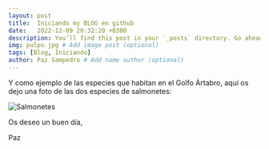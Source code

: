 ```yaml
---
layout: post
title:  Iniciando my BLOG en github
date:   2022-12-09 20:32:20 +0300
description: You’ll find this post in your `_posts` directory. Go ahead and edit it and re-build the site to see your changes. # Add post description (optional)
img: pulpo.jpg # Add image post (optional)
tags: [Blog, Iniciando]
author: Paz Sampedro # Add name author (optional)
---
```


Y como ejemplo de las especies que habitan en el Golfo Ártabro, aquí os dejo una foto de las dos especies de salmonetes:

![Salmonetes]({{site.baseurl}}/assets/img/salmonetes.jpg)

Os deseo un buen día,

Paz
